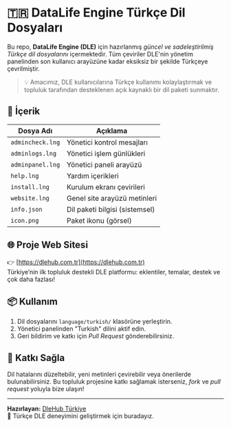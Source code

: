 # 🇹🇷 DataLife Engine Türkçe Dil Dosyaları

Bu repo, **DataLife Engine (DLE)** için hazırlanmış _güncel ve sadeleştirilmiş Türkçe dil dosyalarını_ içermektedir. Tüm çeviriler DLE'nin yönetim panelinden son kullanıcı arayüzüne kadar eksiksiz bir şekilde Türkçeye çevrilmiştir.

> 💡 Amacımız, DLE kullanıcılarına Türkçe kullanımı kolaylaştırmak ve topluluk tarafından desteklenen açık kaynaklı bir dil paketi sunmaktır.

## 🔧 İçerik

| Dosya Adı           | Açıklama                         |
|---------------------|----------------------------------|
| `admincheck.lng`    | Yönetici kontrol mesajları       |
| `adminlogs.lng`     | Yönetici işlem günlükleri        |
| `adminpanel.lng`    | Yönetici paneli arayüzü          |
| `help.lng`          | Yardım içerikleri                |
| `install.lng`       | Kurulum ekranı çevirileri        |
| `website.lng`       | Genel site arayüzü metinleri     |
| `info.json`         | Dil paketi bilgisi (sistemsel)   |
| `icon.png`          | Paket ikonu (görsel)             |

## 🌐 Proje Web Sitesi

👉 [https://dlehub.com.tr](https://dlehub.com.tr)  
Türkiye’nin ilk topluluk destekli DLE platformu: eklentiler, temalar, destek ve çok daha fazlası!

## 📦 Kullanım

1. Dil dosyalarını `language/turkish/` klasörüne yerleştirin.
2. Yönetici panelinden "Turkish" dilini aktif edin.
3. Geri bildirim ve katkı için _Pull Request_ gönderebilirsiniz.

## 🤝 Katkı Sağla

Dil hatalarını düzeltebilir, yeni metinleri çevirebilir veya önerilerde bulunabilirsiniz. Bu topluluk projesine katkı sağlamak isterseniz, _fork_ ve _pull request_ yoluyla bize ulaşın!

---

**Hazırlayan:** [DleHub Türkiye](https://dlehub.com.tr)  
🎯 Türkçe DLE deneyimini geliştirmek için buradayız.

